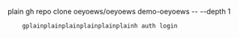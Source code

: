    plain gh repo clone oeyoews/oeyoews demo-oeyoews -- --depth 1
		
		gplainplainplainplainplainplainh auth login